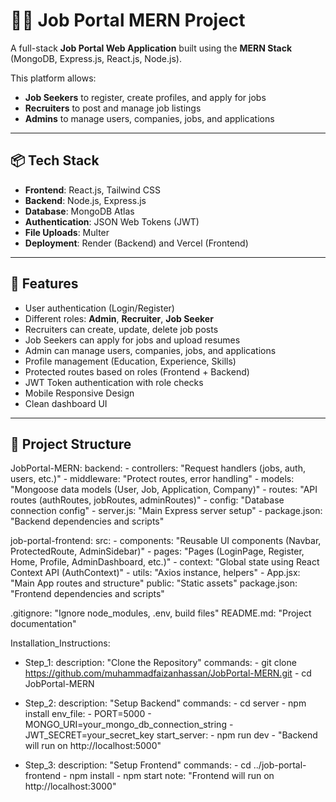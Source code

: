 # 🧑‍💼 Job Portal MERN Project

A full-stack **Job Portal Web Application** built using the **MERN Stack** (MongoDB, Express.js, React.js, Node.js).

This platform allows:
- **Job Seekers** to register, create profiles, and apply for jobs
- **Recruiters** to post and manage job listings
- **Admins** to manage users, companies, jobs, and applications

---

## 📦 Tech Stack

- **Frontend**: React.js, Tailwind CSS
- **Backend**: Node.js, Express.js
- **Database**: MongoDB Atlas
- **Authentication**: JSON Web Tokens (JWT)
- **File Uploads**: Multer
- **Deployment**: Render (Backend) and Vercel (Frontend)

---

## 🚀 Features

- User authentication (Login/Register)
- Different roles: **Admin**, **Recruiter**, **Job Seeker**
- Recruiters can create, update, delete job posts
- Job Seekers can apply for jobs and upload resumes
- Admin can manage users, companies, jobs, and applications
- Profile management (Education, Experience, Skills)
- Protected routes based on roles (Frontend + Backend)
- JWT Token authentication with role checks
- Mobile Responsive Design
- Clean dashboard UI

---

## 📂 Project Structure

JobPortal-MERN:
  backend:
    - controllers: "Request handlers (jobs, auth, users, etc.)"
    - middleware: "Protect routes, error handling"
    - models: "Mongoose data models (User, Job, Application, Company)"
    - routes: "API routes (authRoutes, jobRoutes, adminRoutes)"
    - config: "Database connection config"
    - server.js: "Main Express server setup"
    - package.json: "Backend dependencies and scripts"

  job-portal-frontend:
    src:
      - components: "Reusable UI components (Navbar, ProtectedRoute, AdminSidebar)"
      - pages: "Pages (LoginPage, Register, Home, Profile, AdminDashboard, etc.)"
      - context: "Global state using React Context API (AuthContext)"
      - utils: "Axios instance, helpers"
      - App.jsx: "Main App routes and structure"
    public: "Static assets"
    package.json: "Frontend dependencies and scripts"

  .gitignore: "Ignore node_modules, .env, build files"
  README.md: "Project documentation"

Installation_Instructions:
  - Step_1: 
      description: "Clone the Repository"
      commands:
        - git clone https://github.com/muhammadfaizanhassan/JobPortal-MERN.git
        - cd JobPortal-MERN

  - Step_2:
      description: "Setup Backend"
      commands:
        - cd server
        - npm install
      env_file: 
        - PORT=5000
        - MONGO_URI=your_mongo_db_connection_string
        - JWT_SECRET=your_secret_key
      start_server:
        - npm run dev
        - "Backend will run on http://localhost:5000"

  - Step_3:
      description: "Setup Frontend"
      commands:
        - cd ../job-portal-frontend
        - npm install
        - npm start
      note: "Frontend will run on http://localhost:3000"
